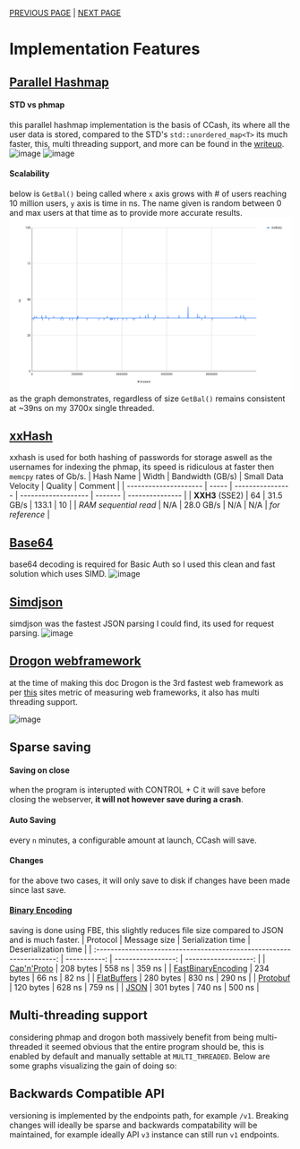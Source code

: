 [PREVIOUS PAGE](user_side.md) | [NEXT PAGE](../building.md)

# Implementation Features
## [Parallel Hashmap](https://github.com/greg7mdp/parallel-hashmap)
<!-- memory vs database -->
<!-- and while changes arent made on the basis of speed alone it does seem to fit the problem better as we only need to save every `n` minutes/on close. -->
<!-- phmap vs std hash map -->
#### STD vs phmap
this parallel hashmap implementation is the basis of CCash, its where all the user data is stored, compared to the STD's `std::unordered_map<T>` its much faster, this, multi threading support, and more can be found in the [writeup](https://greg7mdp.github.io/parallel-hashmap/).
![image](https://raw.githubusercontent.com/greg7mdp/parallel-hashmap/master/html/img/stl_flat_both.PNG)
![image](https://raw.githubusercontent.com/greg7mdp/parallel-hashmap/master/html/img/lock_various_sizes.PNG)
#### Scalability
below is `GetBal()` being called where `x` axis grows with # of users reaching 10 million users, `y` axis is time in ns. The name given is random between 0 and max users at that time as to provide more accurate results.
![image](GetBal().png)
as the graph demonstrates, regardless of size `GetBal()` remains consistent at ~39ns on my 3700x single threaded.
## [xxHash](https://github.com/Cyan4973/xxHash)
xxhash is used for both hashing of passwords for storage aswell as the usernames for indexing the phmap, its speed is ridiculous at faster then `memcpy` rates of Gb/s.
| Hash Name             | Width | Bandwidth (GB/s) | Small Data Velocity | Quality | Comment         |
| --------------------- | ----- | ---------------- | ------------------- | ------- | --------------- |
| __XXH3__ (SSE2)       | 64    | 31.5 GB/s        | 133.1               | 10      |
| _RAM sequential read_ | N/A   | 28.0 GB/s        | N/A                 | N/A     | _for reference_ |
## [Base64](https://github.com/aklomp/base64)
base64 decoding is required for Basic Auth so I used this clean and fast solution which uses SIMD.
![image](https://github.com/aklomp/base64/blob/master/base64-benchmarks.png)
## [Simdjson](https://github.com/simdjson/simdjson)
simdjson was the fastest JSON parsing I could find, its used for request parsing.
![image](https://github.com/simdjson/simdjson/blob/master/doc/rome.png)
## [Drogon webframework](https://github.com/an-tao/drogon)
at the time of making this doc Drogon is the 3rd fastest web framework as per [this](https://www.techempower.com/benchmarks/#section=data-r20&hw=ph&test=composite) sites metric of measuring web frameworks, it also has multi threading support.

![image](https://user-images.githubusercontent.com/31377881/125891266-570c5154-8ae2-4358-9d7b-ccd82a18b132.png)
## Sparse saving
#### Saving on close
when the program is interupted with CONTROL + C it will save before closing the webserver, **it will not however save during a crash**.
#### Auto Saving
every `n` minutes, a configurable amount at launch, CCash will save.
#### Changes
for the above two cases, it will only save to disk if changes have been made since last save.
#### [Binary Encoding](https://github.com/chronoxor/FastBinaryEncoding)
saving is done using FBE, this slightly reduces file size compared to JSON and is much faster.
|                               Protocol                                | Message size | Serialization time | Deserialization time |
| :-------------------------------------------------------------------: | -----------: | -----------------: | -------------------: |
|                 [Cap'n'Proto](https://capnproto.org)                  |    208 bytes |             558 ns |               359 ns |
| [FastBinaryEncoding](https://github.com/chronoxor/FastBinaryEncoding) |    234 bytes |              66 ns |                82 ns |
|          [FlatBuffers](https://google.github.io/flatbuffers)          |    280 bytes |             830 ns |               290 ns |
|      [Protobuf](https://developers.google.com/protocol-buffers)       |    120 bytes |             628 ns |               759 ns |
|                     [JSON](http://rapidjson.org)                      |    301 bytes |             740 ns |               500 ns |
## Multi-threading support
considering phmap and drogon both massively benefit from being multi-threaded it seemed obvious that the entire program should be, this is enabled by default and manually settable at `MULTI_THREADED`. Below are some graphs visualizing the gain of doing so:
<!-- graph -->
## Backwards Compatible API
versioning is implemented by the endpoints path, for example `/v1`. Breaking changes will ideally be sparse and backwards compatability will be maintained, for example ideally API `v3` instance can still run `v1` endpoints.
